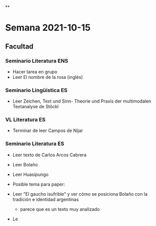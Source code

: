 **

# Semana 2021-10-15

## Facultad

### Seminario Literatura ENS

-   Hacer tarea en grupo
 -   Leer El nombre de la rosa (inglés)
    

### Seminario Lingüística ES

-   Leer Zeichen, Text und Sinn- Theorie und Praxis der multimodalen Textanalyse de Stöckl
    

### VL Literatura ES

-   Terminar de leer Campos de Níjar
    

### Seminario Literatura ES

-   Leer texto de Carlos Arcos Cabrera
-   Leer Bolaño
-   Leer Huasipungo
-   Posible tema para paper:
-   Leer "El gaucho isufrible" y ver cómo se posiciona Bolaño con la tradición e identidad argentinas
	-  parece que es un texto muy analizado

- Le